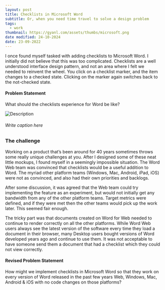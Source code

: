 ```yaml
---
layout: post
title: Checklists in Microsoft Word
subtitle: Or, when you need time travel to solve a design problem
tags:
  - work
thumbnail: https://gyanl.com/assets/thumbs/microsoft.png
date modified: 24-10-2024
date: 23-09-2022
---
```


I once found myself tasked with adding checklists to Microsoft Word. I initially did not believe that this was too complicated. Checklists are a well understood interface design pattern, and not an area where I felt we needed to reinvent the wheel. You click on a checklist marker, and the item changes to a checked state. Clicking on the marker again switches back to the not-checked state. 

#### Problem Statement

What should the checklists experience for Word be like?

![Description](https://gyanl.com/assets/wordweb-bullets.png)

###### Write caption here

### The challenge

Working on a product that’s been around for 40 years sometimes throws some really unique challenges at you. After I designed some of these neat little mockups, I found myself in a seemingly impossible situation. The Word Web team was convinced that checklists would be a useful addition to Word. The myriad other platform teams (Windows, Mac, Android, iPad, iOS) were not as convinced, and also had their own priorities and backlogs.

After some discussion, it was agreed that the Web team could try implementing the feature as an experiment, but would not initially get any bandwidth from any of the other platform teams. Target metrics were defined, and if they were met then the other teams would pick up the work later. This seemed fair enough. 

The tricky part was that documents created on Word for Web needed to continue to render correctly on all the other platforms. While Word Web users always see the latest version of the software every time they load a document in their browser, many Desktop users bought versions of Word developed years ago and continue to use them. It was not acceptable to have someone send them a document that had a checklist which they could not view correctly.

#### Revised Problem Statement

How might we implement checklists in Microsoft Word so that they work on every version of Word released in the past few years Web, Windows, Mac, Android & iOS with no code changes on those platforms?
